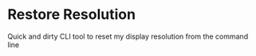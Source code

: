 Restore Resolution
===

Quick and dirty CLI tool to reset my display resolution from the command line